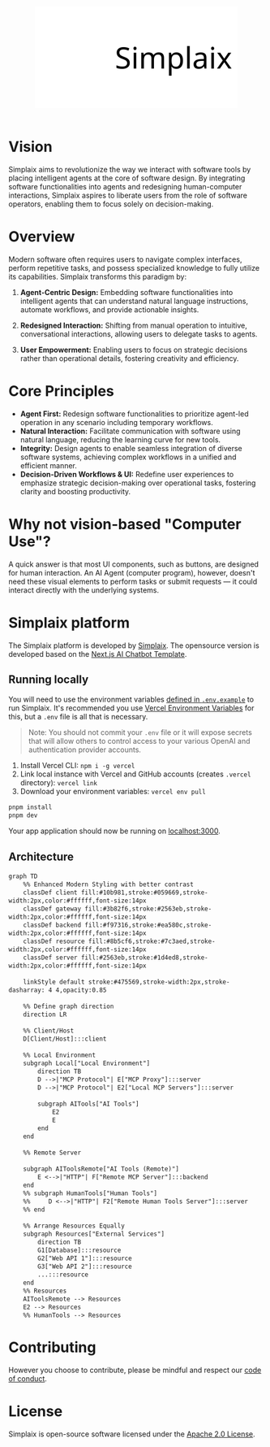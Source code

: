 <p align="center">
  <picture>
    <source media="(prefers-color-scheme: dark)" srcset="images/simplaix_logo.svg">
    <source media="(prefers-color-scheme: light)" srcset="images/simplaix_logo.svg">
    <img alt="Hugging Face Transformers Library" src="images/simplaix_logo.svg" width="400" height="200" style="max-width: 100%;">
  </picture>
  <br/>
  <br/>
</p>

# Vision

Simplaix aims to revolutionize the way we interact with software tools by placing intelligent agents at the core of software design. By integrating software functionalities into agents and redesigning human-computer interactions, Simplaix aspires to liberate users from the role of software operators, enabling them to focus solely on decision-making.

# Overview

Modern software often requires users to navigate complex interfaces, perform repetitive tasks, and possess specialized knowledge to fully utilize its capabilities. Simplaix transforms this paradigm by:

1. **Agent-Centric Design:** Embedding software functionalities into intelligent agents that can understand natural language instructions, automate workflows, and provide actionable insights.

2. **Redesigned Interaction:** Shifting from manual operation to intuitive, conversational interactions, allowing users to delegate tasks to agents.

3. **User Empowerment:** Enabling users to focus on strategic decisions rather than operational details, fostering creativity and efficiency.

# Core Principles

- **Agent First:** Redesign software functionalities to prioritize agent-led operation in any scenario including temporary workflows.
- **Natural Interaction:** Facilitate communication with software using natural language, reducing the learning curve for new tools.
- **Integrity:** Design agents to enable seamless integration of diverse software systems, achieving complex workflows in a unified and efficient manner.
- **Decision-Driven Workflows & UI:** Redefine user experiences to emphasize strategic decision-making over operational tasks, fostering clarity and boosting productivity.

# Why not vision-based "Computer Use"?

A quick answer is that most UI components, such as buttons, are designed for human interaction. An AI Agent (computer program), however, doesn't need these visual elements to perform tasks or submit requests — it could interact directly with the underlying systems.

# Simplaix platform

The Simplaix platform is developed by [Simplaix](https://simplaix.com). The opensource version is developed based on the [Next.js AI Chatbot Template](https://github.com/vercel/ai-chatbot).

## Running locally

You will need to use the environment variables [defined in `.env.example`](.env.example) to run Simplaix. It's recommended you use [Vercel Environment Variables](https://vercel.com/docs/projects/environment-variables) for this, but a `.env` file is all that is necessary.

> Note: You should not commit your `.env` file or it will expose secrets that will allow others to control access to your various OpenAI and authentication provider accounts.

1. Install Vercel CLI: `npm i -g vercel`
2. Link local instance with Vercel and GitHub accounts (creates `.vercel` directory): `vercel link`
3. Download your environment variables: `vercel env pull`

```bash
pnpm install
pnpm dev
```

Your app application should now be running on [localhost:3000](http://localhost:3000/).


## Architecture

```mermaid
graph TD
    %% Enhanced Modern Styling with better contrast
    classDef client fill:#10b981,stroke:#059669,stroke-width:2px,color:#ffffff,font-size:14px
    classDef gateway fill:#3b82f6,stroke:#2563eb,stroke-width:2px,color:#ffffff,font-size:14px
    classDef backend fill:#f97316,stroke:#ea580c,stroke-width:2px,color:#ffffff,font-size:14px
    classDef resource fill:#8b5cf6,stroke:#7c3aed,stroke-width:2px,color:#ffffff,font-size:14px
    classDef server fill:#2563eb,stroke:#1d4ed8,stroke-width:2px,color:#ffffff,font-size:14px

    linkStyle default stroke:#475569,stroke-width:2px,stroke-dasharray: 4 4,opacity:0.85

    %% Define graph direction
    direction LR

    %% Client/Host
    D[Client/Host]:::client

    %% Local Environment
    subgraph Local["Local Environment"]
        direction TB
        D -->|"MCP Protocol"| E["MCP Proxy"]:::server
        D -->|"MCP Protocol"| E2["Local MCP Servers"]:::server

        subgraph AITools["AI Tools"]
            E2
            E
        end
    end

    %% Remote Server

    subgraph AIToolsRemote["AI Tools (Remote)"]
        E <-->|"HTTP"| F["Remote MCP Server"]:::backend
    end
    %% subgraph HumanTools["Human Tools"]
    %%     D <-->|"HTTP"| F2["Remote Human Tools Server"]:::server
    %% end

    %% Arrange Resources Equally
    subgraph Resources["External Services"]
        direction TB
        G1[Database]:::resource
        G2["Web API 1"]:::resource
        G3["Web API 2"]:::resource
        ...:::resource
    end
    %% Resources
    AIToolsRemote --> Resources
    E2 --> Resources
    %% HumanTools --> Resources

```

# Contributing

However you choose to contribute, please be mindful and respect our [code of conduct](CODE_OF_CONDUCT.md).

# License

Simplaix is open-source software licensed under the [Apache 2.0 License](https://github.com/simplaix/simplaix?tab=Apache-2.0-1-ov-file).